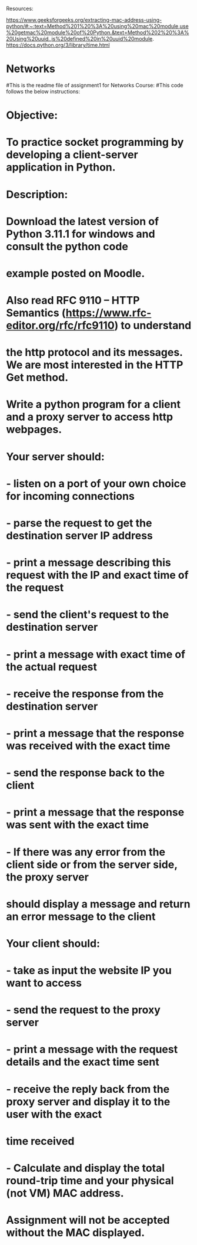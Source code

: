 Resources:

https://www.geeksforgeeks.org/extracting-mac-address-using-python/#:~:text=Method%201%20%3A%20using%20mac%20module,use%20getmac%20module%20of%20Python.&text=Method%202%20%3A%20Using%20uuid.,is%20defined%20in%20uuid%20module.
https://docs.python.org/3/library/time.html


# Networks
#This is the readme file of assignment1 for Networks Course:
#This code follows the below instructions:

# Objective:
# To practice socket programming by developing a client-server application in Python.
# Description:
# Download the latest version of Python 3.11.1 for windows and consult the python code
# example posted on Moodle.
# Also read RFC 9110 – HTTP Semantics (https://www.rfc-editor.org/rfc/rfc9110) to understand
# the http protocol and its messages. We are most interested in the HTTP Get method.
# Write a python program for a client and a proxy server to access http webpages.
# Your server should:
# - listen on a port of your own choice for incoming connections
# - parse the request to get the destination server IP address
# - print a message describing this request with the IP and exact time of the request
# - send the client's request to the destination server
# - print a message with exact time of the actual request
# - receive the response from the destination server
# - print a message that the response was received with the exact time
# - send the response back to the client
# - print a message that the response was sent with the exact time
# - If there was any error from the client side or from the server side, the proxy server
# should display a message and return an error message to the client
# Your client should:
# - take as input the website IP you want to access
# - send the request to the proxy server
# - print a message with the request details and the exact time sent
# - receive the reply back from the proxy server and display it to the user with the exact
# time received
# - Calculate and display the total round-trip time and your physical (not VM) MAC address.
# Assignment will not be accepted without the MAC displayed. 
